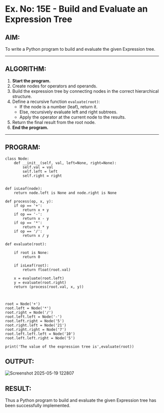 # Ex. No: 15E - Build and Evaluate an Expression Tree

## AIM:
To write a Python program to build and evaluate the given Expression tree.

---

## ALGORITHM:

1. **Start the program.**
2. Create nodes for operators and operands.
3. Build the expression tree by connecting nodes in the correct hierarchical structure.
4. Define a recursive function `evaluate(root)`:
   - If the node is a number (leaf), return it.
   - Else, recursively evaluate left and right subtrees.
   - Apply the operator at the current node to the results.
5. Return the final result from the root node.
6. **End the program.**

---

## PROGRAM:

```
class Node:
    def __init__(self, val, left=None, right=None):
        self.val = val
        self.left = left
        self.right = right
 

def isLeaf(node):
    return node.left is None and node.right is None
 
def process(op, x, y):
    if op == '+':
        return x + y
    if op == '-':
        return x - y
    if op == '*':
        return x * y
    if op == '/':
        return x / y
 
def evaluate(root):

    if root is None:
        return 0
  
    if isLeaf(root):
        return float(root.val)
    
    x = evaluate(root.left)
    y = evaluate(root.right)
    return (process(root.val, x, y))
    


root = Node('+')
root.left = Node('*')
root.right = Node('/')
root.left.left = Node('-')
root.left.right = Node('5')
root.right.left = Node('21')
root.right.right = Node('7')
root.left.left.left = Node('10')
root.left.left.right = Node('5')
 
print('The value of the expression tree is',evaluate(root))
```

## OUTPUT:
![Screenshot 2025-05-19 122807](https://github.com/user-attachments/assets/0acc4d04-730a-49fe-bda2-f3433b54406a)

## RESULT:
Thus a Python program to build and evaluate the given Expression tree has been successfully implemented.


